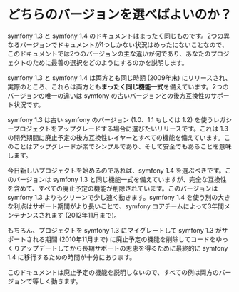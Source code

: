 どちらのバージョンを選べばよいのか？
==================================

symfony 1.3 と symfony 1.4 のドキュメントはまったく同じものです。2つの異なるバージョンでドキュメントが1つしかない状況はめったにないことなので、このドキュメントでは2つのバージョンの主な違いが何であり、あなたのプロジェクトのために最善の選択をどのようにするのかを説明します。

symfony 1.3 と symfony 1.4 は両方とも同じ時期 (2009年末) にリリースされ、実際のところ、これらは両方とも**まったく同じ機能一式**を備えています。2つのバージョンの唯一の違いは symfony の古いバージョンとの後方互換性のサポート状況です。

symfony 1.3 は古い symfony のバージョン (1.0、1.1 もしくは 1.2) を使うレガシープロジェクトをアップグレードする場合に選びたいリリースです。これは 1.3 の開発期間に廃止予定の後方互換性レイヤーとすべての機能を備えています。このことはアップグレードが楽でシンプルであり、そして安全でもあることを意味します。

今日新しいプロジェクトを始めるのであれば、symfony 1.4 を選ぶべきです。このバージョンは symfony 1.3 と同じ機能一式を備えていますが、完全な互換性を含めて、すべての廃止予定の機能が削除されています。このバージョンは symfony 1.3 よりもクリーンで少し速く動きます。symfony 1.4 を使う別の大きな利点はサポート期間がより長いことで、symfony コアチームによって3年間メンテナンスされます (2012年11月まで)。

もちろん、プロジェクトを symfony 1.3 にマイグレートして symfony 1.3 がサポートされる期間 (2010年11月まで) に廃止予定の機能を削除してコードをゆっくりアップデートしてから長期サポートの恩恵を得るために最終的に symfony 1.4 に移行するための時間が十分にあります。

このドキュメントは廃止予定の機能を説明しないので、すべての例は両方のバージョンで等しく動きます。

